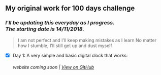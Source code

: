 ## My original work for 100 days challenge


### *I'll be updating this everyday as I progress. <br> The starting date is 14/11/2018.*


> I am not perfect and I'll keep making mistakes as I learn 
> No matter how I stumble, I'll still get up and dust myself


- [x] Day 1: A very simple and basic digital clock that works:
  ###### website coming soon | [View on GitHub](https://github.com/giantthinker/100-days-of-JS/tree/master/Day%201) 

